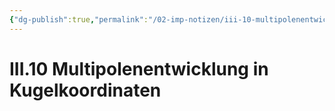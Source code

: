 ```yaml
---
{"dg-publish":true,"permalink":"/02-imp-notizen/iii-10-multipolenentwicklung-in-kugelkoordinaten/","dgHomeLink":true,"dgPassFrontmatter":false}
---
```


# III.10 Multipolenentwicklung in Kugelkoordinaten